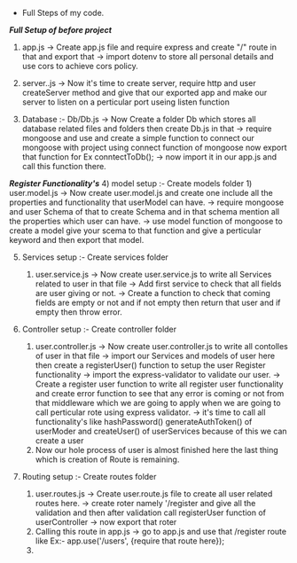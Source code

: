* Full Steps of my code.

*******Full Setup of before project*******
1) app.js
    -> Create app.js file and require express and create "/" route in that and export that
    -> import dotenv to store all personal details and use cors to achieve cors policy.
2) server..js
    -> Now it's time to create server, require http and user createServer method and give that our exported app and make our server to listen on a perticular port useing listen function

3) Database :- Db/Db.js
    -> Now Create a folder Db which stores all database related files and folders then create Db.js in that
    -> require mongoose and use and create a simple function to connect our mongoose with project using connect function of mongoose now export that function for Ex conntectToDb();
    -> now import it in our app.js and call this function there. 

*******Register Functionality's*******
4) model setup :- Create models folder
    1) user.model.js
       ->  Now create user.model.js and create one include all the properties and functionality that userModel can have.
       -> require mongoose and user Schema of that to create Schema and in that schema mention all the properties which user can have.
       -> use model function of mongoose to create a model give your scema to that function and give a perticular keyword and then export that model.

5)  Services setup :- Create services folder
    1) user.service.js
        -> Now create user.service.js to write all Services related to user in that file
        -> Add first service to check that all fields are user giving or not.
        -> Create a function to check that coming fields are empty or not and if not empty then return that user and if empty then throw error.

6) Controller setup :- Create controller folder
    1) user.controller.js
        -> Now create user.controller.js to write all contolles of user in that file
        -> import our Services and models of user here then create a registerUser() function to setup the user Register functionality
        -> import the express-validator to validate our user.
        -> Create a register user function to write all register user functionality and create error function to see that any error is coming or not from that middleware which we are going to apply when we are going to call perticular rote using express validator.
        -> it's time to call all functionality's like hashPassword() generateAuthToken() of userModer and createUser() of userServices because of this we can create a user
    2) Now our hole process of user is almost finished here the last thing which is creation of Route is remaining.

7) Routing setup :- Create routes folder
    1) user.routes.js
    -> Create user.route.js file to create all user related routes here.
    -> create roter namely '/register and give all the validation and then after validation call registerUser function of userController 
    -> now export that roter 
    2) Calling this route in app.js
        -> go to app.js and use that /register route like
            Ex:- app.use('/users', {require that route here});
    3) 

